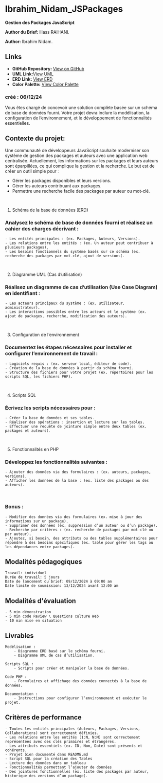 # Ibrahim_Nidam_JSPackages

**Gestion des Packages JavaScript**

**Author du Brief:** Iliass RAIHANI.

**Author:** Ibrahim Nidam.

## Links

- **GitHub Repository:** [View on GitHub]()
- **UML Link:**[View UML](https://lucid.app/lucidchart/eeb5c7da-948c-43cc-98ba-277cba793164/edit?viewport_loc=-1363%2C581%2C2748%2C1271%2Cz3Qx-4DuMgZb&invitationId=inv_67047c66-eedb-41ab-a3a0-603daeb2c315)
- **ERD Link:** [View ERD](https://dbdiagram.io/d/Package-Javascript-6755b6cbe9daa85aca089f85)
- **Color Palette:** [View Color Palette]()

### créé : 06/12/24

Vous êtes chargé de concevoir une solution complète basée sur un schéma de base de données fourni. Votre projet devra inclure la modélisation, la configuration de l’environnement, et le développement de fonctionnalités essentielles.

## **Contexte du projet:**

Une communauté de développeurs JavaScript souhaite moderniser son système de gestion des packages et auteurs avec une application web centralisée. Actuellement, les informations sur les packages et leurs auteurs sont éparpillées, ce qui complique la gestion et la recherche. Le but est de créer un outil simple pour :

- Gérer les packages disponibles et leurs versions.
- Gérer les auteurs contribuant aux packages.
- Permettre une recherche facile des packages par auteur ou mot-clé.

​

1. Schéma de la base de données (ERD)

### Analysez le schéma de base de données fourni et réalisez un cahier des charges décrivant :

    - Les entités principales : (ex. Packages, Auteurs, Versions).
    - Les relations entre les entités : (ex. Un auteur peut contribuer à plusieurs packages).
    - Les besoins fonctionnels du système basés sur ce schéma (ex. recherche des packages par mot-clé, ajout de versions).

​

2. Diagramme UML (Cas d’utilisation)

### Réalisez un diagramme de cas d’utilisation (Use Case Diagram) en identifiant :

    - Les acteurs principaux du système : (ex. utilisateur, administrateur).
    - Les interactions possibles entre les acteurs et le système (ex. ajout de packages, recherche, modification des auteurs).

​

3. Configuration de l’environnement

### Documentez les étapes nécessaires pour installer et configurer l’environnement de travail :

    - Logiciels requis : (ex. serveur local, éditeur de code).
    - Création de la base de données à partir du schéma fourni.
    - Structure des fichiers pour votre projet (ex. répertoires pour les scripts SQL, les fichiers PHP).

​

4. Scripts SQL

### Écrivez les scripts nécessaires pour :

    - Créer la base de données et ses tables.
    - Réaliser des opérations : insertion et lecture sur les tables.
    - Effectuer une requête de jointure simple entre deux tables (ex. packages et auteurs).

​

5. Fonctionnalités en PHP

### Développez les fonctionnalités suivantes :

    - Ajouter des données via des formulaires : (ex. auteurs, packages, versions).
    - Afficher les données de la base : (ex. liste des packages ou des auteurs).

​

### Bonus :

    - Modifier des données via des formulaires (ex. mise à jour des informations sur un package).
    - Supprimer des données (ex. suppression d’un auteur ou d’un package).
    - Recherche par critères : (ex. recherche de packages par mot-clé ou par auteur).
    - Ajoutez, si besoin, des attributs ou des tables supplémentaires pour répondre à des besoins spécifiques (ex. table pour gérer les tags ou les dépendances entre packages).


## **Modalités pédagogiques**

    Travail: individuel
    Durée de travail: 5 jours
    Date de lancement du brief: 09/12/2024 à 09:00 am
    Date limite de soumission: 13/12/2024 avant 12:00 am


## **Modalités d'évaluation**

    - 5 min démonstration 
    - 5 min code Review \ Questions culture Web
    - 10 min mise en situation

## **Livrables**

    Modélisation :
        - Diagramme ERD basé sur le schéma fourni.
        - Diagramme UML de cas d’utilisation.

    Scripts SQL :
        - Scripts pour créer et manipuler la base de données.

    Code PHP :
        - Formulaires et affichage des données connectés à la base de données.

    Documentation :
        - Instructions pour configurer l’environnement et exécuter le projet.

## **Critères de performance**

    - Toutes les entités principales (Auteurs, Packages, Versions, Collaborations) sont correctement définies.
    - Les relations entre les entités (1:N, N:M) sont correctement représentées avec des clés primaires et étrangères.
    - Les attributs essentiels (ex. ID, Nom, Date) sont présents et cohérents.
    - Projet bien documenté dans README.md
    - Script SQL pour la création des Tables
    - Lecture des données dans un tableau
    - Fonctionnalités permettant l’ajouter de données
    - Des jointures fonctionnelles (ex. liste des packages par auteur, historique des versions d’un package).
